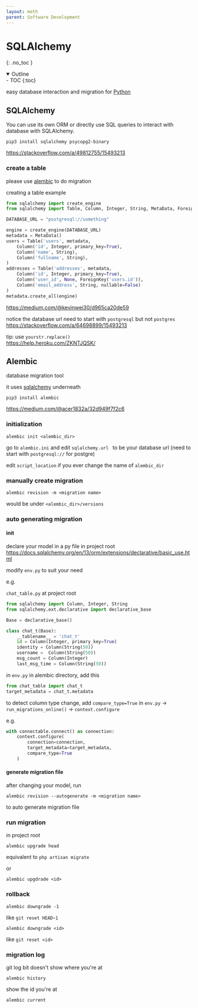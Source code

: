```yaml
---
layout: meth
parent: Software Development
---
```

# SQLAlchemy
{: .no_toc }

<details open markdown="block">
  <summary>
    Outline
  </summary>
- TOC
{:toc}
</details>

easy database interaction and migration for [Python](Python)

## SQLAlchemy
You can use its own ORM or directly use SQL queries to interact with database with SQLAlchemy.

```
pip3 install sqlalchemy psycopg2-binary
```
<https://stackoverflow.com/a/49812755/15493213>

### create a table
please use [alembic](#alembic) to do migration

creating a table example
```py
from sqlalchemy import create_engine
from sqlalchemy import Table, Column, Integer, String, MetaData, ForeignKey

DATABASE_URL = "postgresql://something"

engine = create_engine(DATABASE_URL)
metadata = MetaData()
users = Table('users', metadata,
    Column('id', Integer, primary_key=True),
    Column('name', String),
    Column('fullname', String),
)
addresses = Table('addresses', metadata,
    Column('id', Integer, primary_key=True),
    Column('user_id', None, ForeignKey('users.id')),
    Column('email_address', String, nullable=False)
)
metadata.create_all(engine)
```
<https://medium.com/@kevinwei30/d965ca20de59>

notice the database url need to start with `postgresql` but not `postgres`  
<https://stackoverflow.com/a/64698899/15493213>

tip: use `yourstr.replace()`  
<https://help.heroku.com/ZKNTJQSK/>

## Alembic
database migration tool

it uses [sqlalchemy](#sqlalchemy) underneath

```
pip3 install alembic
```

<https://medium.com/@acer1832a/32d949f7f2c6>

### initialization
```
alembic init <alembic_dir>
```

go to `alembic.ini` and edit `sqlalchemy.url `
to be your database url (need to start with `postgresql://` for postgre)

edit `script_location` if you ever change the name of `alembic_dir`

### manually create migration
```
alembic revision -m <migration name>
```
would be under `<alembic_dir>/versions`

### auto generating migration
#### init
declare your model in a py file in project root  
<https://docs.sqlalchemy.org/en/13/orm/extensions/declarative/basic_use.html>

modify `env.py` to suit your need

e.g.

`chat_table.py` at project root
```py
from sqlalchemy import Column, Integer, String
from sqlalchemy.ext.declarative import declarative_base

Base = declarative_base()

class chat_t(Base):
    __tablename__ = 'chat_t'
    id = Column(Integer, primary_key=True)
    identity = Column(String(50))
    username =  Column(String(50))
    msg_count = Column(Integer)
    last_msg_time = Column(String(50))
```

in `env.py` in alembic directory, add this
```py
from chat_table import chat_t
target_metadata = chat_t.metadata
```

to detect column type change, add `compare_type=True` in `env.py` -> `run_migrations_online()` -> `context.configure`

e.g.
```py
with connectable.connect() as connection:
	context.configure(
		connection=connection, 
		target_metadata=target_metadata,
		compare_type=True
	)
```

#### generate migration file
after changing your model, run
```
alembic revision --autogenerate -m <migration name>
```
to auto generate migration file

### run migration
in project root
```
alembic upgrade head
```
equivalent to `php artisan migrate`

or
```
alembic upgdrade <id>
```

### rollback
```
alembic downgrade -1
```
like `git reset HEAD~1`

```
alembic downgrade <id>
```
like `git reset <id>`

### migration log
git log bit doesn't show where you're at
```
alembic history
```

show the id you're at
```
alembic current
```